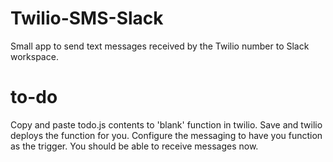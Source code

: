 # Twilio-SMS-Slack
Small app to send text messages received by the Twilio number to Slack workspace.

# to-do
Copy and paste todo.js contents to 'blank' function in twilio. Save and twilio deploys the function for you. Configure the messaging to have you function as the trigger. 
You should be able to receive messages now.

